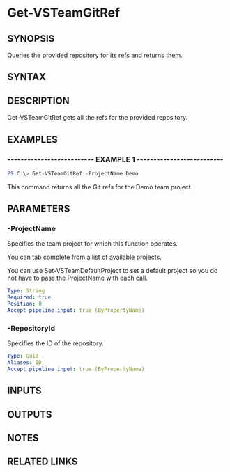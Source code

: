 


# Get-VSTeamGitRef

## SYNOPSIS

Queries the provided repository for its refs and returns them.

## SYNTAX

## DESCRIPTION

Get-VSTeamGitRef gets all the refs for the provided repository.

## EXAMPLES

### -------------------------- EXAMPLE 1 --------------------------

```PowerShell
PS C:\> Get-VSTeamGitRef -ProjectName Demo
```

This command returns all the Git refs for the Demo team project.

## PARAMETERS

### -ProjectName

Specifies the team project for which this function operates.

You can tab complete from a list of available projects.

You can use Set-VSTeamDefaultProject to set a default project so
you do not have to pass the ProjectName with each call.

```yaml
Type: String
Required: true
Position: 0
Accept pipeline input: true (ByPropertyName)
```

### -RepositoryId

Specifies the ID of the repository.

```yaml
Type: Guid
Aliases: ID
Accept pipeline input: true (ByPropertyName)
```

## INPUTS

## OUTPUTS

## NOTES

## RELATED LINKS


